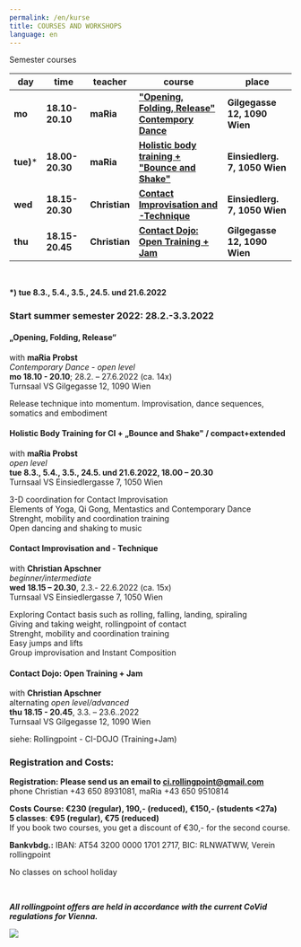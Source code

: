 ```yaml
---
permalink: /en/kurse
title: COURSES AND WORKSHOPS
language: en
---
```

Semester courses

| day       | time            | teacher       | course                                                          | place                         |
| --------- | --------------- | ------------- | --------------------------------------------------------------- | ----------------------------- |
| **mo**    | **18.10-20.10** | **maRia**     | **["Opening, Folding, Release" Contempory Dance](#moe)**        | **Gilgegasse 12, 1090 Wien**  |
| **tue)*** | **18.00-20.30** | **maRia**     | [](#die)**[Holistic body training + "Bounce and Shake"](#die)** | **Einsiedlerg. 7, 1050 Wien** |
| **wed**   | **18.15-20.30** | **Christian** | [](#mie)**[Contact Improvisation and -Technique](#mie)**        | **Einsiedlerg. 7, 1050 Wien** |
| **thu**   | **18.15-20.45** | **Christian** | **[Contact Dojo: Open Training + Jam](#doe)**                   | **Gilgegasse 12, 1090 Wien**  |

&nbsp;

**\*) tue 8.3., 5.4., 3.5., 24.5. und 21.6.2022**

### Start summer semester 2022: 28.2.-3.3.2022

<div class="named-anchor" id="moe"></div>

#### „Opening, Folding, Release“

with **maRia Probst**\
*Contemporary Dance* - *open level*\
**mo 18.10 - 20.10**; 28.2. – 27.6.2022 (ca. 14x)\
Turnsaal VS Gilgegasse 12, 1090 Wien

Release technique into momentum. Improvisation, dance sequences, somatics and embodiment

<div class="named-anchor" id="die"></div>

#### Holistic Body Training for CI + „Bounce and Shake" / compact+extended

with **maRia Probst**\
*open level*\
**tue 8.3., 5.4., 3.5., 24.5. und 21.6.2022, 18.00 – 20.30**\
Turnsaal VS Einsiedlergasse 7, 1050 Wien

3-D coordination for Contact Improvisation\
Elements of Yoga, Qi Gong, Mentastics and Contemporary Dance\
Strenght, mobility and coordination training\
Open dancing and shaking to music

<div class="named-anchor" id="mie"></div>

#### Contact Improvisation and - Technique

with **Christian Apschner**\
*beginner/intermediate*\
**wed 18.15 – 20.30**, 2.3.- 22.6.2022 (ca. 15x)\
Turnsaal VS Einsiedlergasse 7, 1050 Wien

Exploring Contact basis such as rolling, falling, landing, spiraling\
Giving and taking weight, rollingpoint of contact\
Strenght, mobility and coordination training\
Easy jumps and lifts\
Group improvisation and Instant Composition

<div class="named-anchor" id="doe"></div>

#### Contact Dojo: Open Training + Jam

with **Christian Apschner**\
alternating *open level/advanced*\
**thu 18.15 - 20.45**, 3.3. – 23.6..2022\
Turnsaal VS Gilgegasse 12, 1090 Wien

siehe: Rollingpoint - CI-DOJO (Training+Jam)

### Registration and Costs:

**Registration: Please send us an email to ci.rollingpoint@gmail.com**\
phone Christian +43 650 8931081, maRia +43 650 9510814

**Costs Course: €230 (regular), 190,- (reduced), €150,- (students <27a)**\
**5 classes**: **€95 (regular), €75 (reduced)**\
If you book two courses, you get a discount of €30,- for the second course.

**Bankvbdg.:** IBAN: AT54 3200 0000 1701 2717, BIC: RLNWATWW, Verein rollingpoint

No classes on school holiday

&nbsp;

***All rollingpoint offers are held in accordance with the current CoVid regulations for Vienna.***

![](/assets/uploads/img_0197.jpg)